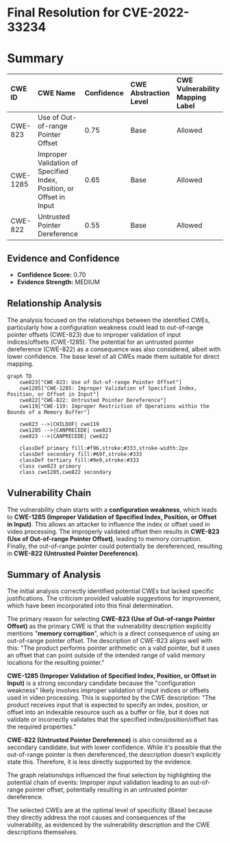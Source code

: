 # Final Resolution for CVE-2022-33234

# Summary
| CWE ID  | CWE Name                                                        | Confidence | CWE Abstraction Level | CWE Vulnerability Mapping Label | CWE-Vulnerability Mapping Notes |
| :-------- | :-------------------------------------------------------------- | :--------- | :-------------------- | :------------------------------ | :------------------------------ |
| CWE-823   | Use of Out-of-range Pointer Offset                              | 0.75       | Base                  | Allowed                         | Primary                         |
| CWE-1285  | Improper Validation of Specified Index, Position, or Offset in Input | 0.65       | Base                  | Allowed                         | Secondary                       |
| CWE-822   | Untrusted Pointer Dereference                                   | 0.55       | Base                  | Allowed                         | Secondary                       |

## Evidence and Confidence

*   **Confidence Score:** 0.70
*   **Evidence Strength:** MEDIUM

## Relationship Analysis
The analysis focused on the relationships between the identified CWEs, particularly how a configuration weakness could lead to out-of-range pointer offsets (CWE-823) due to improper validation of input indices/offsets (CWE-1285). The potential for an untrusted pointer dereference (CWE-822) as a consequence was also considered, albeit with lower confidence. The base level of all CWEs made them suitable for direct mapping.

```mermaid
graph TD
    cwe823["CWE-823: Use of Out-of-range Pointer Offset"]
    cwe1285["CWE-1285: Improper Validation of Specified Index, Position, or Offset in Input"]
    cwe822["CWE-822: Untrusted Pointer Dereference"]
    cwe119["CWE-119: Improper Restriction of Operations within the Bounds of a Memory Buffer"]
    
    cwe823 -->|CHILDOF| cwe119
    cwe1285 -->|CANPRECEDE| cwe823
    cwe823 -->|CANPRECEDE| cwe822
    
    classDef primary fill:#f96,stroke:#333,stroke-width:2px
    classDef secondary fill:#69f,stroke:#333
    classDef tertiary fill:#9e9,stroke:#333
    class cwe823 primary
    class cwe1285,cwe822 secondary
```

## Vulnerability Chain
The vulnerability chain starts with a **configuration weakness**, which leads to **CWE-1285 (Improper Validation of Specified Index, Position, or Offset in Input)**. This allows an attacker to influence the index or offset used in video processing. The improperly validated offset then results in **CWE-823 (Use of Out-of-range Pointer Offset)**, leading to memory corruption. Finally, the out-of-range pointer could potentially be dereferenced, resulting in **CWE-822 (Untrusted Pointer Dereference)**.

## Summary of Analysis
The initial analysis correctly identified potential CWEs but lacked specific justifications. The criticism provided valuable suggestions for improvement, which have been incorporated into this final determination.

The primary reason for selecting **CWE-823 (Use of Out-of-range Pointer Offset)** as the primary CWE is that the vulnerability description explicitly mentions "**memory corruption**", which is a direct consequence of using an out-of-range pointer offset. The description of CWE-823 aligns well with this: "The product performs pointer arithmetic on a valid pointer, but it uses an offset that can point outside of the intended range of valid memory locations for the resulting pointer."

**CWE-1285 (Improper Validation of Specified Index, Position, or Offset in Input)** is a strong secondary candidate because the "configuration weakness" likely involves improper validation of input indices or offsets used in video processing. This is supported by the CWE description: "The product receives input that is expected to specify an index, position, or offset into an indexable resource such as a buffer or file, but it does not validate or incorrectly validates that the specified index/position/offset has the required properties."

**CWE-822 (Untrusted Pointer Dereference)** is also considered as a secondary candidate, but with lower confidence. While it's possible that the out-of-range pointer is then dereferenced, the description doesn't explicitly state this. Therefore, it is less directly supported by the evidence.

The graph relationships influenced the final selection by highlighting the potential chain of events: Improper input validation leading to an out-of-range pointer offset, potentially resulting in an untrusted pointer dereference.

The selected CWEs are at the optimal level of specificity (Base) because they directly address the root causes and consequences of the vulnerability, as evidenced by the vulnerability description and the CWE descriptions themselves.